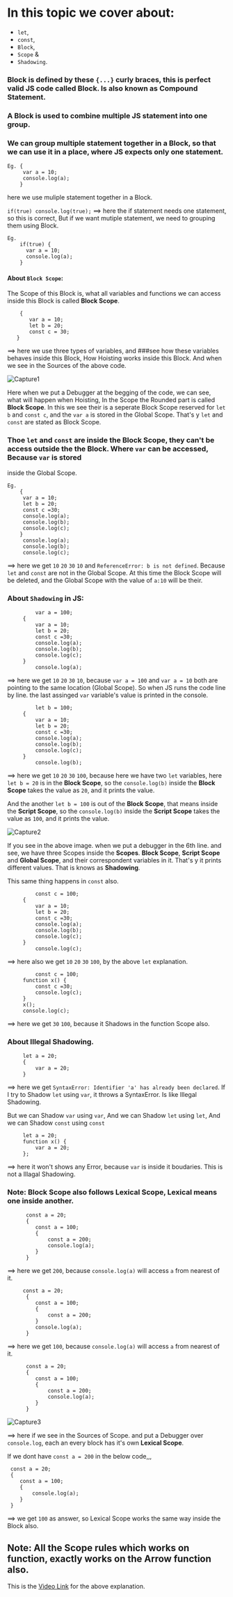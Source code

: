 # In this topic we cover about:
- `let`,
- `const`,
- `Block`,
- `Scope` &
- `Shadowing`.

### Block is defined by these `{...}` curly braces, this is perfect valid JS code called Block. Is also known as **Compound Statement**.
### A Block is used to combine multiple JS statement into one group.
### We can group multiple statement together in a **Block**, so that we can use it in a place, where JS expects only one statement.
```
Eg. {
     var a = 10;
     console.log(a);
    }
```
here we use muliple statement together in a Block.

`if(true) console.log(true);` ==> here the if statement needs one statement, so this is correct, But if we want mutiple statement, we need to grouping 
them using Block. 
```
Eg.
    if(true) {
      var a = 10;
      console.log(a); 
    }
```
#### About `Block Scope`:
 The Scope of this Block is, what all variables and functions we can access inside this Block is called **Block Scope**.
 ```
     {
        var a = 10;
        let b = 20;
        const c = 30;
    }
 ```
 ==> here we use three types of variables, and 
 ###see how these variables behaves inside this Block, How Hoisting works inside this Block. And when we see in the Sources of the above code.
 
 ![Capture1](https://user-images.githubusercontent.com/83916278/183265948-52dd9a8d-c87f-4f6b-b7e8-f690d4f25c4c.JPG)

Here when we put a Debugger at the begging of the code, we can see, what will happen when Hoisting, In the Scope the Rounded part is called **Block Scope**.
In this we see their is a seperate Block Scope reserved for `let b` and `const c`, and the `var a` is stored in the Global Scope. That's y `let` and `const`
are stated as Block Scope.

### Thoe `let` and `const` are inside the Block Scope, they can't be access outside the the Block. Where `var` can be accessed, Because `var` is stored 
inside the Global Scope.

```
Eg.
    {
     var a = 10;
     let b = 20;
     const c =30; 
     console.log(a);
     console.log(b);
     console.log(c);
    }
     console.log(a);
     console.log(b);
     console.log(c);
```
==> here we get `10` `20` `30` `10` and `ReferenceError: b is not defined`. Because `let` and `const` are not in the Global Scope. 
At this time the Block Scope will be deleted, and the Global Scope with the value of `a:10` will be their.

### About `Shadowing` in JS:

```
         var a = 100;
     {
         var a = 10;
         let b = 20;
         const c =30; 
         console.log(a);
         console.log(b);
         console.log(c);
     }
         console.log(a);
```
==> here we get `10` `20` `30` `10`, because `var a = 100` and `var a = 10` both are pointing to the same location (Global Scope). 
So when JS runs the code line by line. the last assinged `var` variable's value is printed in the console.

```
         let b = 100;
     {
         var a = 10;
         let b = 20;
         const c =30; 
         console.log(a);
         console.log(b);
         console.log(c);
     }
         console.log(b);
``` 
==> here we get `10` `20` `30` `100`, because here we have two `let` variables, here `let b = 20` is in the **Block Scope**, so 
the `console.log(b)` inside the **Block Scope** takes the value as `20`, and it prints the value. 

And the another `let b = 100` is out of the **Block Scope**, that means inside the **Script Scope**, so the `console.log(b)` 
inside the **Script Scope** takes the value as `100`, and it prints the value.

![Capture2](https://user-images.githubusercontent.com/83916278/183337891-5353f72d-2007-47b4-9ec3-f467c3c741bd.JPG)

If you see in the above image. when we put a debugger in the 6th line. and see, we have three Scopes inside the **Scopes**. 
**Block Scope**, **Script Scope** and **Global Scope**, and their correspondent variables in it. That's y it prints different
values. That is knows as **Shadowing**.

This same thing happens in `const` also.

```
         const c = 100;
     {
         var a = 10;
         let b = 20;
         const c =30; 
         console.log(a);
         console.log(b);
         console.log(c);
     }
         console.log(c);
```
==> here also we get `10` `20` `30` `100`, by the above `let` explanation.

```
         const c = 100;
     function x() {
         const c =30;
         console.log(c);
     }
     x();
     console.log(c);
```
==> here we get `30` `100`, because it Shadows in the function Scope also.

### About Illegal Shadowing.

```
     let a = 20;
     {
         var a = 20;
     }
```
==> here we get `SyntaxError: Identifier 'a' has already been declared`.
If I try to Shadow `let` using `var`, it throws a SyntaxError. Is like Illegal Shadowing.

But we can Shadow `var` using `var`,
And we can Shadow `let` using `let`,
And we can Shadow `const` using `const`

```
     let a = 20;
     function x() {
         var a = 20;
     };
```
==> here it won't shows any Error, because `var` is inside it boudaries. This is not a Illagal Shadowing.

### Note: **Block Scope** also follows **Lexical Scope**, Lexical means one inside another.
```
      const a = 20;
      {
         const a = 100;
         {
             const a = 200;
             console.log(a);
         }
      }
```
==> here we get `200`, because `console.log(a)` will access `a` from nearest of it.

```
     const a = 20;
      {
         const a = 100;
         {
             const a = 200;
         }
         console.log(a);
      }
```
==> here we get `100`, because `console.log(a)` will access `a` from nearest of it.

```
      const a = 20;
      {
         const a = 100;
         {
             const a = 200;
             console.log(a);
         }
      }
```

![Capture3](https://user-images.githubusercontent.com/83916278/183360624-6910b963-55c0-49c0-ba7d-30fa840c749c.JPG)


==> here if we see in the Sources of Scope. and put a Debugger over `console.log`, each an every block has it's own 
**Lexical Scope**.

If we dont have `const a = 200` in the below code,,,

```
 const a = 20;
 {
    const a = 100;
    {
        console.log(a);
    }
 }
```
==> we get `100` as answer, so Lexical Scope works the same way inside the Block also.

## Note: All the Scope rules which works on function, exactly works on the Arrow function also.

This is the [Video Link](https://www.youtube.com/watch?v=lW_erSjyMeM&list=PLlasXeu85E9cQ32gLCvAvr9vNaUccPVNP&index=10) for the above explanation.




